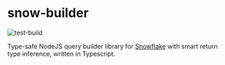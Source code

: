 # snow-builder

![test-build](https://github.com/j-dumbell/snow-builder/actions/workflows/test.yml/badge.svg?branch=main)

Type-safe NodeJS query builder library for [Snowflake](https://www.snowflake.com/en/) with smart return type inference, written in Typescript.
